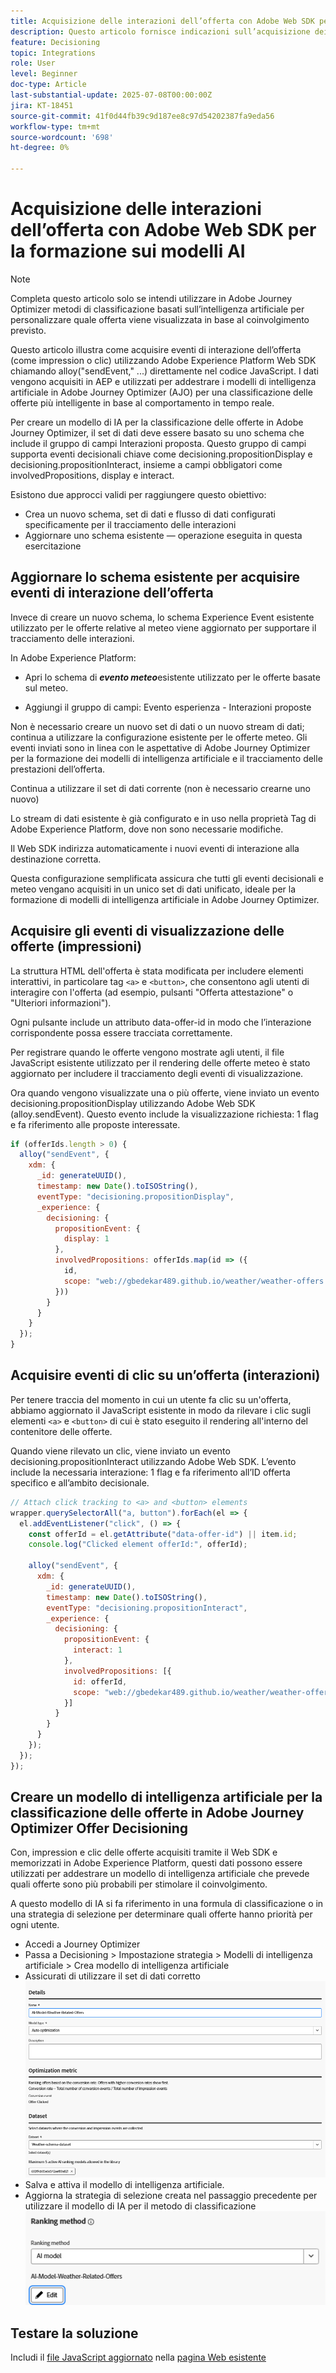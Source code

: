 ```yaml
---
title: Acquisizione delle interazioni dell’offerta con Adobe Web SDK per la formazione sui modelli AI
description: Questo articolo fornisce indicazioni sull’acquisizione dei dati di interazione dell’utente, ad esempio impression e clic sull’offerta, tramite Adobe Experience Platform Web SDK (alloy.js). Questi dati fungono da base per la formazione di modelli di intelligenza artificiale in Adobe Journey Optimizer (AJO) in modo intelligente per classificare le offerte in base al comportamento degli utenti e ai segnali contestuali.
feature: Decisioning
topic: Integrations
role: User
level: Beginner
doc-type: Article
last-substantial-update: 2025-07-08T00:00:00Z
jira: KT-18451
source-git-commit: 41f0d44fb39c9d187ee8c97d54202387fa9eda56
workflow-type: tm+mt
source-wordcount: '698'
ht-degree: 0%

---
```



# Acquisizione delle interazioni dell’offerta con Adobe Web SDK per la formazione sui modelli AI

>[!NOTE]
>
> Completa questo articolo solo se intendi utilizzare in Adobe Journey Optimizer metodi di classificazione basati sull’intelligenza artificiale per personalizzare quale offerta viene visualizzata in base al coinvolgimento previsto.



Questo articolo illustra come acquisire eventi di interazione dell’offerta (come impression o clic) utilizzando Adobe Experience Platform Web SDK chiamando alloy(&quot;sendEvent,&quot; ...) direttamente nel codice JavaScript. I dati vengono acquisiti in AEP e utilizzati per addestrare i modelli di intelligenza artificiale in Adobe Journey Optimizer (AJO) per una classificazione delle offerte più intelligente in base al comportamento in tempo reale.

Per creare un modello di IA per la classificazione delle offerte in Adobe Journey Optimizer, il set di dati deve essere basato su uno schema che include il gruppo di campi Interazioni proposta. Questo gruppo di campi supporta eventi decisionali chiave come decisioning.propositionDisplay e decisioning.propositionInteract, insieme a campi obbligatori come involvedPropositions, display e interact.

Esistono due approcci validi per raggiungere questo obiettivo:

- Crea un nuovo schema, set di dati e flusso di dati configurati specificamente per il tracciamento delle interazioni
- Aggiornare uno schema esistente — operazione eseguita in questa esercitazione



## Aggiornare lo schema esistente per acquisire eventi di interazione dell’offerta

Invece di creare un nuovo schema, lo schema Experience Event esistente utilizzato per le offerte relative al meteo viene aggiornato per supportare il tracciamento delle interazioni.

In Adobe Experience Platform:

- Apri lo schema di _&#x200B;**evento meteo**&#x200B;_ esistente utilizzato per le offerte basate sul meteo.

- Aggiungi il gruppo di campi:
Evento esperienza - Interazioni proposte

Non è necessario creare un nuovo set di dati o un nuovo stream di dati; continua a utilizzare la configurazione esistente per le offerte meteo. Gli eventi inviati sono in linea con le aspettative di Adobe Journey Optimizer per la formazione dei modelli di intelligenza artificiale e il tracciamento delle prestazioni dell’offerta.


Continua a utilizzare il set di dati corrente (non è necessario crearne uno nuovo)

Lo stream di dati esistente è già configurato e in uso nella proprietà Tag di Adobe Experience Platform, dove non sono necessarie modifiche.

Il Web SDK indirizza automaticamente i nuovi eventi di interazione alla destinazione corretta.

Questa configurazione semplificata assicura che tutti gli eventi decisionali e meteo vengano acquisiti in un unico set di dati unificato, ideale per la formazione di modelli di intelligenza artificiale in Adobe Journey Optimizer.


## Acquisire gli eventi di visualizzazione delle offerte (impressioni)

La struttura HTML dell&#39;offerta è stata modificata per includere elementi interattivi, in particolare tag `<a>` e `<button>`, che consentono agli utenti di interagire con l&#39;offerta (ad esempio, pulsanti &quot;Offerta attestazione&quot; o &quot;Ulteriori informazioni&quot;).

Ogni pulsante include un attributo data-offer-id in modo che l’interazione corrispondente possa essere tracciata correttamente.



Per registrare quando le offerte vengono mostrate agli utenti, il file JavaScript esistente utilizzato per il rendering delle offerte meteo è stato aggiornato per includere il tracciamento degli eventi di visualizzazione.

Ora quando vengono visualizzate una o più offerte, viene inviato un evento decisioning.propositionDisplay utilizzando Adobe Web SDK (alloy.sendEvent). Questo evento include la visualizzazione richiesta: 1 flag e fa riferimento alle proposte interessate.


```javascript
if (offerIds.length > 0) {
  alloy("sendEvent", {
    xdm: {
      _id: generateUUID(),
      timestamp: new Date().toISOString(),
      eventType: "decisioning.propositionDisplay",
      _experience: {
        decisioning: {
          propositionEvent: {
            display: 1
          },
          involvedPropositions: offerIds.map(id => ({
            id,
            scope: "web://gbedekar489.github.io/weather/weather-offers.html#offerContainer"
          }))
        }
      }
    }
  });
}
```

## Acquisire eventi di clic su un’offerta (interazioni)

Per tenere traccia del momento in cui un utente fa clic su un&#39;offerta, abbiamo aggiornato il JavaScript esistente in modo da rilevare i clic sugli elementi `<a>` e `<button>` di cui è stato eseguito il rendering all&#39;interno del contenitore delle offerte.

Quando viene rilevato un clic, viene inviato un evento decisioning.propositionInteract utilizzando Adobe Web SDK. L’evento include la necessaria interazione: 1 flag e fa riferimento all’ID offerta specifico e all’ambito decisionale.

```javascript
// Attach click tracking to <a> and <button> elements
wrapper.querySelectorAll("a, button").forEach(el => {
  el.addEventListener("click", () => {
    const offerId = el.getAttribute("data-offer-id") || item.id;
    console.log("Clicked element offerId:", offerId);

    alloy("sendEvent", {
      xdm: {
        _id: generateUUID(),
        timestamp: new Date().toISOString(),
        eventType: "decisioning.propositionInteract",
        _experience: {
          decisioning: {
            propositionEvent: {
              interact: 1
            },
            involvedPropositions: [{
              id: offerId,
              scope: "web://gbedekar489.github.io/weather/weather-offers.html#offerContainer"
            }]
          }
        }
      }
    });
  });
});
```

## Creare un modello di intelligenza artificiale per la classificazione delle offerte in Adobe Journey Optimizer Offer Decisioning

Con, impression e clic delle offerte acquisiti tramite il Web SDK e memorizzati in Adobe Experience Platform, questi dati possono essere utilizzati per addestrare un modello di intelligenza artificiale che prevede quali offerte sono più probabili per stimolare il coinvolgimento.

A questo modello di IA si fa riferimento in una formula di classificazione o in una strategia di selezione per determinare quali offerte hanno priorità per ogni utente.
- Accedi a Journey Optimizer
- Passa a Decisioning > Impostazione strategia > Modelli di intelligenza artificiale > Crea modello di intelligenza artificiale
- Assicurati di utilizzare il set di dati corretto
  ![modello ai](assets/ai-model.png)
- Salva e attiva il modello di intelligenza artificiale.
- Aggiorna la strategia di selezione creata nel passaggio precedente per utilizzare il modello di IA per il metodo di classificazione
  ![aggiorna-strategia-selezione](assets/update-selection-strategy.png)

## Testare la soluzione

Includi il [file JavaScript aggiornato](assets/ai-model.js) nella [pagina Web esistente](assets/weather-offers.html)